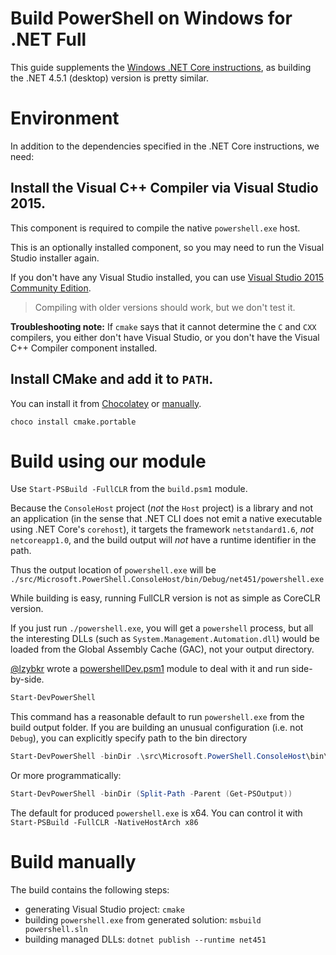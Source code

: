 Build PowerShell on Windows for .NET Full
=========================================

This guide supplements the
[Windows .NET Core instructions](./windows-core.md), as building the
.NET 4.5.1 (desktop) version is pretty similar.

Environment
===========

In addition to the dependencies specified in the .NET Core
instructions, we need:

Install the Visual C++ Compiler via Visual Studio 2015.
-------------------------------------------------------

This component is required to compile the native `powershell.exe` host.

This is an optionally installed component, so you may need to run the
Visual Studio installer again.

If you don't have any Visual Studio installed, you can use
[Visual Studio 2015 Community Edition][vs].

> Compiling with older versions should work, but we don't test it.

**Troubleshooting note:** If `cmake` says that it cannot determine the
`C` and `CXX` compilers, you either don't have Visual Studio, or you
don't have the Visual C++ Compiler component installed.

[vs]: https://www.visualstudio.com/en-us/products/visual-studio-community-vs.aspx

Install CMake and add it to `PATH`.
-----------------------------------

You can install it from [Chocolatey][] or [manually][].

```
choco install cmake.portable
```

[Chocolatey]: https://chocolatey.org/packages/cmake.portable
[manually]: https://cmake.org/download/

Build using our module
======================

Use `Start-PSBuild -FullCLR` from the `build.psm1`
module.

Because the `ConsoleHost` project (*not* the `Host` project) is a
library and not an application (in the sense that .NET CLI does not
emit a native executable using .NET Core's `corehost`), it targets the
framework `netstandard1.6`, *not* `netcoreapp1.0`, and the build
output will *not* have a runtime identifier in the path.

Thus the output location of `powershell.exe` will be
`./src/Microsoft.PowerShell.ConsoleHost/bin/Debug/net451/powershell.exe`

While building is easy, running FullCLR version is not as simple as
CoreCLR version.

If you just run `./powershell.exe`, you will get a `powershell`
process, but all the interesting DLLs (such as
`System.Management.Automation.dll`) would be loaded from the Global
Assembly Cache (GAC), not your output directory.

[@lzybkr](https://github.com/lzybkr) wrote a [powershellDev.psm1](https://github.com/PowerShell/Internal-PowerShellTeam-Tools/tree/master/PowerShellDev) module to deal with it
and run side-by-side.

```powershell
Start-DevPowerShell
```

This command has a reasonable default to run `powershell.exe` from the build output folder.
If you are building an unusual configuration (i.e. not `Debug`), you can explicitly specify path to the bin directory

```powershell
Start-DevPowerShell -binDir .\src\Microsoft.PowerShell.ConsoleHost\bin\Debug\net451
```

Or more programmatically:

```powershell
Start-DevPowerShell -binDir (Split-Path -Parent (Get-PSOutput))
```

The default for produced `powershell.exe` is x64.
You can control it with `Start-PSBuild -FullCLR -NativeHostArch x86`

Build manually
==============

The build contains the following steps:

- generating Visual Studio project: `cmake`
- building `powershell.exe` from generated solution: `msbuild
  powershell.sln`
- building managed DLLs: `dotnet publish --runtime net451`
